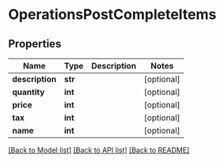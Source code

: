 # OperationsPostCompleteItems

## Properties
Name | Type | Description | Notes
------------ | ------------- | ------------- | -------------
**description** | **str** |  | [optional] 
**quantity** | **int** |  | [optional] 
**price** | **int** |  | [optional] 
**tax** | **int** |  | [optional] 
**name** | **int** |  | [optional] 

[[Back to Model list]](../README.md#documentation-for-models) [[Back to API list]](../README.md#documentation-for-api-endpoints) [[Back to README]](../README.md)


